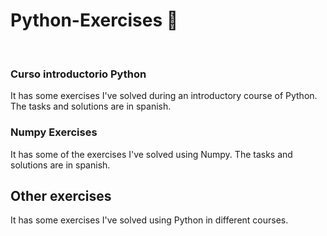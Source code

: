 # Python-Exercises :snake:
<br/>


### Curso introductorio Python
It has some exercises I've solved during an introductory course of Python.
The tasks and solutions are in spanish.

### Numpy Exercises
It has some of the exercises I've solved using Numpy.
The tasks and solutions are in spanish.

## Other exercises
It has some exercises I've solved using Python in different courses.
